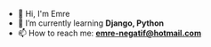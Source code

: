 

<!--
**Doganemree/Doganemree** is a ✨ _special_ ✨ repository because its `README.md` (this file) appears on your GitHub profile.

Here are some ideas to get you started:
-->
- 👋 Hi, I'm Emre
- 🌱 I’m currently learning **Django, Python**
- 📫 How to reach me: **emre-negatif@hotmail.com**
